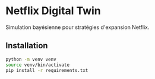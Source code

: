 # Netflix Digital Twin

Simulation bayésienne pour stratégies d'expansion Netflix.

## Installation
```bash
python -m venv venv
source venv/bin/activate
pip install -r requirements.txt
